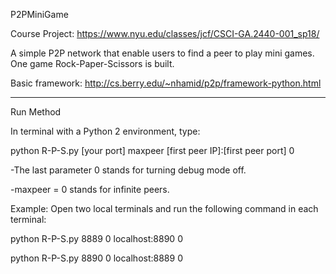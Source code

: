 P2PMiniGame

Course Project: https://www.nyu.edu/classes/jcf/CSCI-GA.2440-001_sp18/

A simple P2P network that enable users to find a peer to play mini games.
One game Rock-Paper-Scissors is built.


Basic framework:
http://cs.berry.edu/~nhamid/p2p/framework-python.html

---------------------------------------------------------------------------
Run Method

In terminal with a Python 2 environment, type:

python R-P-S.py [your port] maxpeer [first peer IP]:[first peer port] 0

-The last parameter 0 stands for turning debug mode off.

-maxpeer = 0 stands for infinite peers.



Example: 
Open two local terminals and run the following command in each terminal:

python R-P-S.py 8889 0 localhost:8890 0

python R-P-S.py 8890 0 localhost:8889 0
